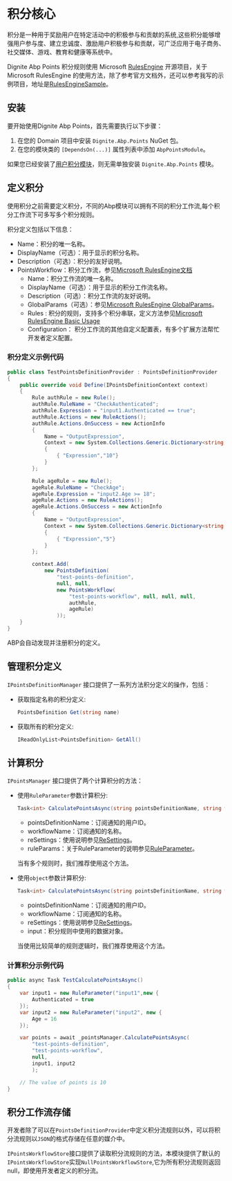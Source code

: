 # 积分核心

积分是一种用于奖励用户在特定活动中的积极参与和贡献的系统,这些积分能够增强用户参与度、建立忠诚度、激励用户积极参与和贡献，可广泛应用于电子商务、社交媒体、游戏、教育和健康等系统中。

Dignite Abp Points 积分规则使用 Microsoft [RulesEngine](https://github.com/microsoft/RulesEngine) 开源项目，关于 Microsoft RulesEngine 的使用方法，除了参考官方文档外，还可以参考我写的示例项目，地址是[RulesEngineSample](https://github.com/duguankui/code-samples/tree/main/RulesEngineSample)。

## 安装

要开始使用Dignite Abp Points，首先需要执行以下步骤：

1. 在您的 Domain 项目中安装 `Dignite.Abp.Points` NuGet 包。
2. 在您的模块类的 `[DependsOn(...)]` 属性列表中添加 `AbpPointsModule`。

如果您已经安装了[用户积分模块](User-Points.md)，则无需单独安装 `Dignite.Abp.Points` 模块。

## 定义积分

使用积分之前需要定义积分，不同的Abp模块可以拥有不同的积分工作流,每个积分工作流下可多写多个积分规则。

积分定义包括以下信息：

- Name：积分的唯一名称。
- DisplayName（可选）：用于显示的积分名称。
- Description（可选）：积分的友好说明。
- PointsWorkflow：积分工作流，参见[Microsoft RulesEngine文档](https://github.com/microsoft/RulesEngine/blob/main/docs/index.md)
  - Name：积分工作流的唯一名称。
  - DisplayName（可选）：用于显示的积分工作流名称。
  - Description（可选）：积分工作流的友好说明。
  - GlobalParams（可选）：参见[Microsoft RulesEngine GlobalParams](https://github.com/microsoft/RulesEngine/blob/main/docs/index.md#globalparams)。
  - Rules : 积分的规则，支持多个积分串联，定义方法参见[Microsoft RulesEngine Basic Usage](https://github.com/microsoft/RulesEngine/blob/main/docs/index.md#basic-usage)
  - Configuration： 积分工作流的其他自定义配置表，有多个扩展方法帮忙开发者定义配置。

### 积分定义示例代码

```csharp
public class TestPointsDefinitionProvider : PointsDefinitionProvider
{
    public override void Define(IPointsDefinitionContext context)
    {
        Rule authRule = new Rule();
        authRule.RuleName = "CheckAuthenticated";
        authRule.Expression = "input1.Authenticated == true";
        authRule.Actions = new RuleActions();
        authRule.Actions.OnSuccess = new ActionInfo
        {
            Name = "OutputExpression",
            Context = new System.Collections.Generic.Dictionary<string, object>
            {
                { "Expression","10"}
            }
        };

        Rule ageRule = new Rule();
        ageRule.RuleName = "CheckAge";
        ageRule.Expression = "input2.Age >= 18";
        ageRule.Actions = new RuleActions();
        ageRule.Actions.OnSuccess = new ActionInfo
        {
            Name = "OutputExpression",
            Context = new System.Collections.Generic.Dictionary<string, object>
            {
                { "Expression","5"}
            }
        };

        context.Add(
            new PointsDefinition(
                "test-points-definition", 
                null, null, 
                new PointsWorkflow(
                    "test-points-workflow", null, null, null, 
                    authRule, 
                    ageRule)
                ));
    }
}

```

ABP会自动发现并注册积分的定义。

## 管理积分定义

`IPointsDefinitionManager` 接口提供了一系列方法积分定义的操作，包括：

- 获取指定名称的积分定义:

  ```csharp
  PointsDefinition Get(string name)
  ```

- 获取所有的积分定义:

  ```csharp
  IReadOnlyList<PointsDefinition> GetAll()
  ```

## 计算积分

`IPointsManager` 接口提供了两个计算积分的方法：

- 使用`RuleParameter`参数计算积分:

  ```csharp
  Task<int> CalculatePointsAsync(string pointsDefinitionName, string workflowName, ReSettings reSettings = null, params RuleParameter[] ruleParams)
  ```
  
  - pointsDefinitionName：订阅通知的用户ID。
  - workflowName：订阅通知的名称。
  - reSettings：使用说明参见[ReSettings](https://github.com/microsoft/RulesEngine/wiki/Getting-Started#resettings)。
  - ruleParams：关于RuleParameter的说明参见[RuleParameter](https://github.com/microsoft/RulesEngine/wiki/Getting-Started#ruleparameter)。

  当有多个规则时，我们推荐使用这个方法。

- 使用`object`参数计算积分:

  ```csharp
  Task<int> CalculatePointsAsync(string pointsDefinitionName, string workflowName, ReSettings reSettings = null, object input = null)
  ```
  
  - pointsDefinitionName：订阅通知的用户ID。
  - workflowName：订阅通知的名称。
  - reSettings：使用说明参见[ReSettings](https://github.com/microsoft/RulesEngine/wiki/Getting-Started#resettings)。
  - input：积分规则中使用的数据对象。

  当使用比较简单的规则逻辑时，我们推荐使用这个方法。

### 计算积分示例代码

```csharp
public async Task TestCalculatePointsAsync()
{
    var input1 = new RuleParameter("input1",new {
        Authenticated = true
    });
    var input2 = new RuleParameter("input2", new {
        Age = 16
    });

    var points = await _pointsManager.CalculatePointsAsync(
        "test-points-definition", 
        "test-points-workflow", 
        null,
        input1, input2
        );

    // The value of points is 10
}

```

## 积分工作流存储

开发者除了可以在`PointsDefinitionProvider`中定义积分流规则以外，可以将积分流规则以`JSON`的格式存储在任意的媒介中。

`IPointsWorkflowStore`接口提供了读取积分流规则的方法，本模块提供了默认的`IPointsWorkflowStore`实现`NullPointsWorkflowStore`,它为所有积分流规则返回null，即使用开发者定义的积分流。
